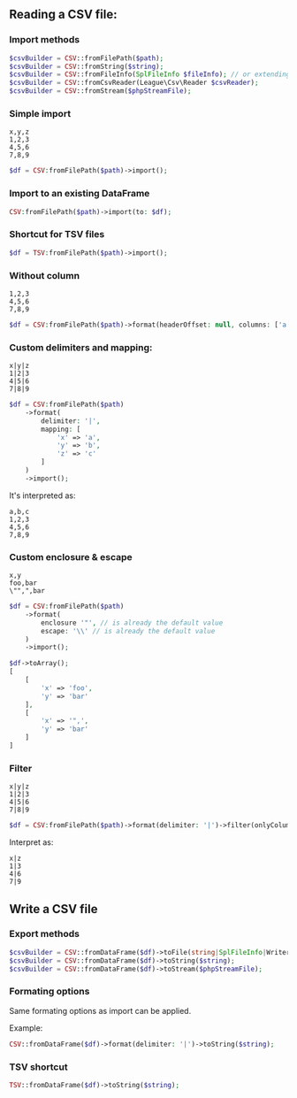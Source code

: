 ## Reading a CSV file:

### Import methods
```php
$csvBuilder = CSV::fromFilePath($path);
$csvBuilder = CSV::fromString($string);
$csvBuilder = CSV::fromFileInfo(SplFileInfo $fileInfo); // or extending FileInfo like SplFileObject
$csvBuilder = CSV::fromCsvReader(League\Csv\Reader $csvReader);
$csvBuilder = CSV::fromStream($phpStreamFile);
```

### Simple import
```
x,y,z
1,2,3
4,5,6
7,8,9
```

```php
$df = CSV:fromFilePath($path)->import();
```

### Import to an existing DataFrame
```php
CSV:fromFilePath($path)->import(to: $df);
```

### Shortcut for TSV files
```php
$df = TSV:fromFilePath($path)->import();
```

### Without column
```
1,2,3
4,5,6
7,8,9
```

```php
$df = CSV:fromFilePath($path)->format(headerOffset: null, columns: ['a','b','c'])->import();
```

### Custom delimiters and mapping:
```
x|y|z
1|2|3
4|5|6
7|8|9
```

```php
$df = CSV:fromFilePath($path)
    ->format(
        delimiter: '|',
        mapping: [
            'x' => 'a',
            'y' => 'b',
            'z' => 'c'
        ]
    )
    ->import();
```

It's interpreted as:
```
a,b,c
1,2,3
4,5,6
7,8,9
```

### Custom enclosure & escape
```
x,y
foo,bar
\"",",bar
```

```php
$df = CSV:fromFilePath($path)
    ->format(
        enclosure '"', // is already the default value
        escape: '\\' // is already the default value
    )
    ->import();

$df->toArray();
[
    [
        'x' => 'foo',
        'y' => 'bar'
    ],
    [
        'x' => '",',
        'y' => 'bar'
    ]
]
```

### Filter
```
x|y|z
1|2|3
4|5|6
7|8|9
```

```php
$df = CSV:fromFilePath($path)->format(delimiter: '|')->filter(onlyColumns: ['x','z'])->import();
```

Interpret as:
```
x|z
1|3
4|6
7|9
```


## Write a CSV file

### Export methods

```php
$csvBuilder = CSV::fromDataFrame($df)->toFile(string|SplFileInfo|Writer $file); // if string, a stream path
$csvBuilder = CSV::fromDataFrame($df)->toString($string);
$csvBuilder = CSV::fromDataFrame($df)->toStream($phpStreamFile);
```

### Formating options
Same formating options as import can be applied.

Example:
```php
CSV::fromDataFrame($df)->format(delimiter: '|')->toString($string);
```

### TSV shortcut
```php
TSV::fromDataFrame($df)->toString($string);
```
